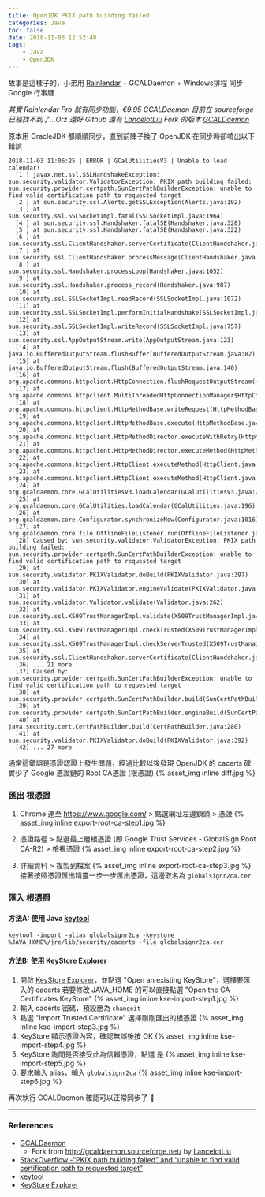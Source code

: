 ```yaml
---
title: OpenJDK PKIX path building failed
categories: Java
toc: false
date: 2018-11-03 12:52:48
tags:
    - Java
    - OpenJDK
---
```

故事是這樣子的，小弟用 [Rainlendar](https://www.rainlendar.net/cms/index.php) + GCALDaemon + Windows排程 同步 Google 行事曆

_其實 Rainlendar Pro 就有同步功能，€9.95_
_GCALDaemon 目前在 sourceforge 已經找不到了...Orz_
_還好 Github 還有 [LancelotLiu](https://github.com/LancelotLiu) Fork 的版本 [GCALDaemon](https://github.com/LancelotLiu/GCALDaemon)_

原本用 OracleJDK 都順順同步，直到前陣子換了 OpenJDK 在同步時卻噴出以下錯誤

<!--more-->
```
2018-11-03 11:06:25 | ERROR | GCalUtilitiesV3 | Unable to load calendar!
  [1 ] javax.net.ssl.SSLHandshakeException: sun.security.validator.ValidatorException: PKIX path building failed: sun.security.provider.certpath.SunCertPathBuilderException: unable to find valid certification path to requested target
  [2 ] at sun.security.ssl.Alerts.getSSLException(Alerts.java:192)
  [3 ] at sun.security.ssl.SSLSocketImpl.fatal(SSLSocketImpl.java:1964)
  [4 ] at sun.security.ssl.Handshaker.fatalSE(Handshaker.java:328)
  [5 ] at sun.security.ssl.Handshaker.fatalSE(Handshaker.java:322)
  [6 ] at sun.security.ssl.ClientHandshaker.serverCertificate(ClientHandshaker.java:1614)
  [7 ] at sun.security.ssl.ClientHandshaker.processMessage(ClientHandshaker.java:216)
  [8 ] at sun.security.ssl.Handshaker.processLoop(Handshaker.java:1052)
  [9 ] at sun.security.ssl.Handshaker.process_record(Handshaker.java:987)
  [10] at sun.security.ssl.SSLSocketImpl.readRecord(SSLSocketImpl.java:1072)
  [11] at sun.security.ssl.SSLSocketImpl.performInitialHandshake(SSLSocketImpl.java:1385)
  [12] at sun.security.ssl.SSLSocketImpl.writeRecord(SSLSocketImpl.java:757)
  [13] at sun.security.ssl.AppOutputStream.write(AppOutputStream.java:123)
  [14] at java.io.BufferedOutputStream.flushBuffer(BufferedOutputStream.java:82)
  [15] at java.io.BufferedOutputStream.flush(BufferedOutputStream.java:140)
  [16] at org.apache.commons.httpclient.HttpConnection.flushRequestOutputStream(HttpConnection.java:825)
  [17] at org.apache.commons.httpclient.MultiThreadedHttpConnectionManager$HttpConnectionAdapter.flushRequestOutputStream(MultiThreadedHttpConnectionManager.java:1543)
  [18] at org.apache.commons.httpclient.HttpMethodBase.writeRequest(HttpMethodBase.java:1920)
  [19] at org.apache.commons.httpclient.HttpMethodBase.execute(HttpMethodBase.java:1002)
  [20] at org.apache.commons.httpclient.HttpMethodDirector.executeWithRetry(HttpMethodDirector.java:382)
  [21] at org.apache.commons.httpclient.HttpMethodDirector.executeMethod(HttpMethodDirector.java:168)
  [22] at org.apache.commons.httpclient.HttpClient.executeMethod(HttpClient.java:393)
  [23] at org.apache.commons.httpclient.HttpClient.executeMethod(HttpClient.java:324)
  [24] at org.gcaldaemon.core.GCalUtilitiesV3.loadCalendar(GCalUtilitiesV3.java:299)
  [25] at org.gcaldaemon.core.GCalUtilities.loadCalendar(GCalUtilities.java:196)
  [26] at org.gcaldaemon.core.Configurator.synchronizeNow(Configurator.java:1016)
  [27] at org.gcaldaemon.core.file.OfflineFileListener.run(OfflineFileListener.java:61)
  [28] Caused by: sun.security.validator.ValidatorException: PKIX path building failed: sun.security.provider.certpath.SunCertPathBuilderException: unable to find valid certification path to requested target
  [29] at sun.security.validator.PKIXValidator.doBuild(PKIXValidator.java:397)
  [30] at sun.security.validator.PKIXValidator.engineValidate(PKIXValidator.java:302)
  [31] at sun.security.validator.Validator.validate(Validator.java:262)
  [32] at sun.security.ssl.X509TrustManagerImpl.validate(X509TrustManagerImpl.java:324)
  [33] at sun.security.ssl.X509TrustManagerImpl.checkTrusted(X509TrustManagerImpl.java:229)
  [34] at sun.security.ssl.X509TrustManagerImpl.checkServerTrusted(X509TrustManagerImpl.java:124)
  [35] at sun.security.ssl.ClientHandshaker.serverCertificate(ClientHandshaker.java:1596)
  [36] ... 21 more
  [37] Caused by: sun.security.provider.certpath.SunCertPathBuilderException: unable to find valid certification path to requested target
  [38] at sun.security.provider.certpath.SunCertPathBuilder.build(SunCertPathBuilder.java:141)
  [39] at sun.security.provider.certpath.SunCertPathBuilder.engineBuild(SunCertPathBuilder.java:126)
  [40] at java.security.cert.CertPathBuilder.build(CertPathBuilder.java:280)
  [41] at sun.security.validator.PKIXValidator.doBuild(PKIXValidator.java:392)
  [42] ... 27 more
```

通常這錯誤是憑證認證上發生問題，經過比較以後發現 OpenJDK 的 cacerts 確實少了 Google 憑證鏈的 Root CA憑證 (根憑證)
{% asset_img inline diff.jpg %}

### 匯出 根憑證
1. Chrome 連至 <https://www.google.com/> > 點選網址左邊鎖頭 > 憑證 {% asset_img inline export-root-ca-step1.jpg %}

2. 憑證路徑 > 點選最上層根憑證 (即 Google Trust Services - GlobalSign Root CA-R2) > 檢視憑證 {% asset_img inline export-root-ca-step2.jpg %}

3. 詳細資料 > 複製到檔案 {% asset_img inline export-root-ca-step3.jpg %} 接著按照憑證匯出精靈一步一步匯出憑證，這邊取名為 `globalsignr2ca.cer`

### 匯入 根憑證
#### 方法A: 使用 Java [keytool](https://docs.oracle.com/javase/8/docs/technotes/tools/unix/keytool.html) 
  `keytool -import -alias globalsignr2ca -keystore  %JAVA_HOME%/jre/lib/security/cacerts -file globalsignr2ca.cer`

#### 方法B: 使用 [KeyStore Explorer](https://keystore-explorer.org/)
1. 開啟 [KeyStore Explorer](https://keystore-explorer.org/)，並點選 "Open an existing KeyStore"，選擇要匯入的 cacerts 若要修改 JAVA_HOME 的可以直接點選  "Open the CA Certificates KeyStore"
   {% asset_img inline kse-import-step1.jpg %}
2. 輸入 cacerts 密碼，預設應為 `changeit`
3. 點選 "Import Trusted Certificate" 選擇剛剛匯出的根憑證 {% asset_img inline kse-import-step3.jpg %}
4. KeyStore 顯示憑證內容，確認無誤後按 OK {% asset_img inline kse-import-step4.jpg %}
5. KeyStore 詢問是否接受此為信賴憑證，點選 是 {% asset_img inline kse-import-step5.jpg %}
6. 要求輸入 alias，輸入 `globalsignr2ca`
   {% asset_img inline kse-import-step6.jpg %}

再次執行 GCALDaemon 確認可以正常同步了 🎉

---
### References
* [GCALDaemon](https://github.com/LancelotLiu/GCALDaemon)
    * Fork from <http://gcaldaemon.sourceforge.net/> by [LancelotLiu](https://github.com/LancelotLiu)
* [StackOverflow -“PKIX path building failed” and “unable to find valid certification path to requested target”](https://stackoverflow.com/questions/21076179/pkix-path-building-failed-and-unable-to-find-valid-certification-path-to-requ)
* [keytool](https://docs.oracle.com/javase/8/docs/technotes/tools/unix/keytool.html) 
* [KeyStore Explorer](https://keystore-explorer.org/)
